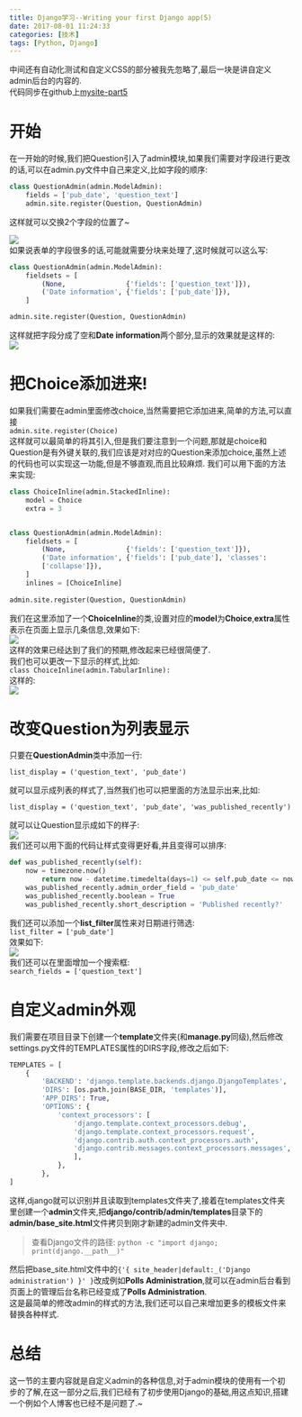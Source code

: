 ```yaml
---
title: Django学习--Writing your first Django app(5)
date: 2017-08-01 11:24:33
categories: [技术]
tags: [Python, Django]
---
```

中间还有自动化测试和自定义CSS的部分被我先忽略了,最后一块是讲自定义admin后台的内容的.  
代码同步在github上[mysite-part5](https://github.com/TangMisaka23001/mysite/tree/part7)

[](#开始 "开始")开始
==============

在一开始的时候,我们把Question引入了admin模块,如果我们需要对字段进行更改的话,可以在admin.py文件中自己来定义,比如字段的顺序:  
```python
class QuestionAdmin(admin.ModelAdmin):    
    fields = ['pub_date', 'question_text']
    admin.site.register(Question, QuestionAdmin)
```
这样就可以交换2个字段的位置了~  
<!-- more -->
[![](https://docs.djangoproject.com/en/1.11/_images/admin07.png)](https://docs.djangoproject.com/en/1.11/_images/admin07.png)  
如果说表单的字段很多的话,可能就需要分块来处理了,这时候就可以这么写:  

```python
class QuestionAdmin(admin.ModelAdmin):    
    fieldsets = [        
        (None,               {'fields': ['question_text']}),        
        ('Date information', {'fields': ['pub_date']}),    
    ]

admin.site.register(Question, QuestionAdmin)
```
这样就把字段分成了空和**Date information**两个部分,显示的效果就是这样的:  
[![](https://docs.djangoproject.com/en/1.11/_images/admin08t.png)](https://docs.djangoproject.com/en/1.11/_images/admin08t.png)

[](#把Choice添加进来 "把Choice添加进来!")把Choice添加进来!
===========================================

如果我们需要在admin里面修改choice,当然需要把它添加进来,简单的方法,可以直接  
`admin.site.register(Choice)`  
这样就可以最简单的将其引入,但是我们要注意到一个问题,那就是choice和Question是有外键关联的,我们应该是对对应的Question来添加choice,虽然上述的代码也可以实现这一功能,但是不够直观,而且比较麻烦. 我们可以用下面的方法来实现:  

```python
class ChoiceInline(admin.StackedInline):    
    model = Choice    
    extra = 3


class QuestionAdmin(admin.ModelAdmin):    
    fieldsets = [        
        (None,               {'fields': ['question_text']}),        
        ('Date information', {'fields': ['pub_date'], 'classes': 
        ['collapse']}),    
    ]    
    inlines = [ChoiceInline]
    
admin.site.register(Question, QuestionAdmin)
```
我们在这里添加了一个**ChoiceInline**的类,设置对应的**model**为**Choice**,**extra**属性表示在页面上显示几条信息,效果如下:  
[![](https://docs.djangoproject.com/en/1.11/_images/admin10t.png)](https://docs.djangoproject.com/en/1.11/_images/admin10t.png)  
这样的效果已经达到了我们的预期,修改起来已经很简便了.  
我们也可以更改一下显示的样式,比如:  
`class ChoiceInline(admin.TabularInline):`  
这样的:  
[![](https://docs.djangoproject.com/en/1.11/_images/admin11t.png)](https://docs.djangoproject.com/en/1.11/_images/admin11t.png)

[](#改变Question为列表显示 "改变Question为列表显示")改变Question为列表显示
=====================================================

只要在**QuestionAdmin**类中添加一行:  

`list_display = ('question_text', 'pub_date')`

就可以显示成列表的样式了,当然我们也可以把里面的方法显示出来,比如:  

`list_display = ('question_text', 'pub_date', 'was_published_recently')`

就可以让Question显示成如下的样子:  
[![](https://docs.djangoproject.com/en/1.11/_images/admin12t.png)](https://docs.djangoproject.com/en/1.11/_images/admin12t.png)  
我们还可以用下面的代码让样式变得更好看,并且变得可以排序:  

```python
def was_published_recently(self):        
    now = timezone.now()        
        return now - datetime.timedelta(days=1) <= self.pub_date <= now    
    was_published_recently.admin_order_field = 'pub_date'    
    was_published_recently.boolean = True    
    was_published_recently.short_description = 'Published recently?'
```

我们还可以添加一个**list_filter**属性来对日期进行筛选:  
`list_filter = ['pub_date']`  
效果如下:  
[![](https://docs.djangoproject.com/en/1.11/_images/admin13t.png)](https://docs.djangoproject.com/en/1.11/_images/admin13t.png)  
我们还可以在里面增加一个搜索框:  
`search_fields = ['question_text']`

[](#自定义admin外观 "自定义admin外观")自定义admin外观
======================================

我们需要在项目目录下创建一个**template**文件夹(和**manage.py**同级),然后修改settings.py文件的TEMPLATES属性的DIRS字段,修改之后如下:  
```python
TEMPLATES = [    
    {        
        'BACKEND': 'django.template.backends.django.DjangoTemplates',        
        'DIRS': [os.path.join(BASE_DIR, 'templates')],        
        'APP_DIRS': True,        
        'OPTIONS': {            
            'context_processors': [                
                'django.template.context_processors.debug',                
                'django.template.context_processors.request',                
                'django.contrib.auth.context_processors.auth',                
                'django.contrib.messages.context_processors.messages',            
                ],        
            },    
        },
]
```
这样,django就可以识别并且读取到templates文件夹了,接着在templates文件夹里创建一个**admin**文件夹,把**django/contrib/admin/templates**目录下的**admin/base_site.html**文件拷贝到刚才新建的admin文件夹中.

> 查看Django文件的路径: `python -c "import django; print(django.__path__)"`

然后把base_site.html文件中的`{'{ site_header|default:_('Django administration') }' }`改成例如**Polls Administration**,就可以在admin后台看到页面上的管理后台名称已经变成了**Polls Administration**.  
这是最简单的修改admin的样式的方法,我们还可以自己来增加更多的模板文件来替换各种样式.

[](#总结 "总结")总结
==============

这一节的主要内容就是自定义admin的各种信息,对于admin模块的使用有一个初步的了解,在这一部分之后,我们已经有了初步使用Django的基础,用这点知识,搭建一个例如个人博客也已经不是问题了.~